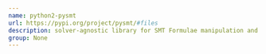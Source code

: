 ```yaml
---
name: python2-pysmt
url: https://pypi.org/project/pysmt/#files
description: solver-agnostic library for SMT Formulae manipulation and solving. URL : https://pypi.org/project/pysmt/#files Groups : None
group: None
---
```

